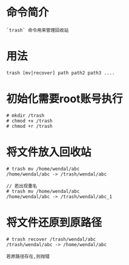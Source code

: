 # 命令简介 

    `trash` 命令用来管理回收站
    

# 用法

    trash [mv|recover] path path2 path3 ....
    
# 初始化需要root账号执行

	# mkdir /trash
	# chmod +x /trash
	# chmod +r /trash

# 将文件放入回收站

	# trash mv /home/wendal/abc
	/home/wendal/abc -> /trash/wendal/abc
	
	// 若出现重名
	# trash mv /home/wendal/abc
	/home/wendal/abc -> /trash/wendal/abc_1
	
# 将文件还原到原路径

	# trash recover /trash/wendal/abc
	/trash/wendal/abc -> /home/wendal/abc
	
	若原路径存在,则抛错